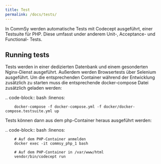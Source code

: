 ```yaml
---
title: Test
permalink: /docs/tests/
---
```


In CommSy werden automatische Tests mit Codecept ausgeführt, einer Testsuite für PHP. Diese umfasst under anderem Unit-, Acceptance- und Functional- Tests.

## Running tests
Tests werden in einer dedizierten Datenbank und einem gesonderten Nginx-Dienst ausgeführt. Außerdem werden Browsertests über Selenium ausgeführt. Um die entsprechenden Container während der Entwicklung zusätzlich zu starten muss die entsprechende docker-compose Datei zusätzlich geladen werden:

.. code-block:: bash
        :linenos:
        
        docker-compose -f docker-compose.yml -f docker/docker-compose.testsuite.yml up

Tests können dann aus dem php-Container heraus ausgeführt werden:

.. code-block:: bash
        :linenos:
        
        # Auf dem PHP-Container anmelden
        docker exec -it commsy_php_1 bash

        # Auf dem PHP-Container in /var/www/html
        vendor/bin/codecept run